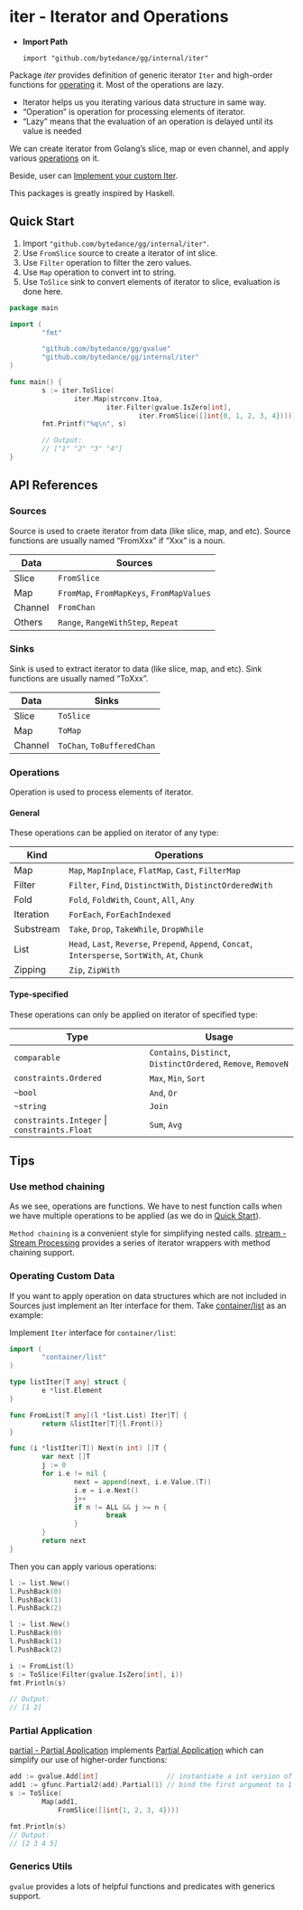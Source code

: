 # iter - Iterator and Operations


* **Import Path**

    `import "github.com/bytedance/gg/internal/iter"`


Package *iter* provides definition of generic iterator `Iter` and high-order functions
for [operating](#operations) it. Most of the operations are lazy.


* Iterator helps us you iterating various data structure in same way.
* “Operation” is operation for processing elements of iterator.
* “Lazy” means that the evaluation of an operation is delayed until its
value is needed

We can create iterator from Golang’s slice, map or even channel,
and apply various [operations](#operations) on it.

Beside, user can [Implement your custom Iter](#operation-custom-data).

This packages is greatly inspired by Haskell.

## Quick Start


1. Import `"github.com/bytedance/gg/internal/iter"`.
2. Use `FromSlice` source to create a iterator of int slice.
3. Use `Filter` operation to filter the zero values.
4. Use `Map` operation to convert int to string.
5. Use `ToSlice` sink to convert elements of iterator to slice, evaluation is done here.

```go
package main

import (
        "fmt"

        "github.com/bytedance/gg/gvalue"
        "github.com/bytedance/gg/internal/iter"
)

func main() {
        s := iter.ToSlice(
                iter.Map(strconv.Itoa,
                        iter.Filter(gvalue.IsZero[int],
                                iter.FromSlice([]int{0, 1, 2, 3, 4}))))
        fmt.Printf("%q\n", s)

        // Output:
        // ["1" "2" "3" "4"]
}
```

## API References

### Sources

Source is used to craete iterator from data (like slice, map, and etc).
Source functions are usually named “FromXxx” if “Xxx” is a noun.

| Data                                               | Sources                                            |
| -------------------------------------------------- | -------------------------------------------------- |
| Slice                                              | `FromSlice`                                          |
| Map                                                | `FromMap`, `FromMapKeys`, `FromMapValues`                |
| Channel                                            | `FromChan`                                           |
| Others                                             | `Range`, `RangeWithStep`, `Repeat`                       |
### Sinks

Sink is used to extract iterator to data (like slice, map, and etc).
Sink functions are usually named “ToXxx”.

| Data                                               | Sinks                                              |
| -------------------------------------------------- | -------------------------------------------------- |
| Slice                                              | `ToSlice`                                            |
| Map                                                | `ToMap`                                              |
| Channel                                            | `ToChan`, `ToBufferedChan`                             |
### Operations

Operation is used to process elements of iterator.

#### General

These operations can be applied on iterator of any type:

| Kind                                               | Operations                                                                                                                                                                                                                                                                                                                                                                                                                                                                                                                                                                                                                                                                                                                                                         |
| -------------------------------------------------- |--------------------------------------------------------------------------------------------------------------------------------------------------------------------------------------------------------------------------------------------------------------------------------------------------------------------------------------------------------------------------------------------------------------------------------------------------------------------------------------------------------------------------------------------------------------------------------------------------------------------------------------------------------------------------------------------------------------------------------------------------------------------|
| Map                                                | `Map`, `MapInplace`, `FlatMap`, `Cast`, `FilterMap`                                                                                                                                                                                                                                                                                                                                                                             |
| Filter                                             | `Filter`, `Find`, `DistinctWith`, `DistinctOrderedWith`                                                                                                                                                                                                                                                                                                                                                                                                                           |
| Fold                                               | `Fold`, `FoldWith`, `Count`, `All`, `Any`                                                                                                                                                                                                                                                                                                                                                                                                 |
| Iteration                                          | `ForEach`, `ForEachIndexed`                                                                                                                                                                                                                                                                                                                                                                                                                                                                                                                                                                                               |
| Substream                                          | `Take`, `Drop`, `TakeWhile`, `DropWhile`                                                                                                                                                                                                                                                                                                                                                                                                                                                         |
| List                                               | `Head`, `Last`, `Reverse`, `Prepend`, `Append`, `Concat`, `Intersperse`, `SortWith`, `At`, `Chunk` |
| Zipping                                            | `Zip`, `ZipWith`                                                                                                                                                                                                                                                                                                                                                                                                                                                                                                                                                                                                                     |
#### Type-specified

These operations can only be applied on iterator of specified type:

| Type                                               | Usage                                              |
| -------------------------------------------------- | -------------------------------------------------- |
| `comparable`                                         | `Contains`, `Distinct`, `DistinctOrdered`, `Remove`, `RemoveN` |
| `constraints.Ordered`                                | `Max`, `Min`, `Sort`                                     |
| `~bool`                                              | `And`, `Or`                                            |
| `~string`                                            | `Join`                                               |
| `constraints.Integer` \| `constraints.Float`           | `Sum`, `Avg`                                           |
## Tips

### Use method chaining

As we see, operations are functions. We have to nest function calls when we have
multiple operations to be applied (as we do in [Quick Start](#quick-start)).

`Method chaining` is a convenient style for simplifying nested calls.
[stream - Stream Processing](../stream/README.md) provides a series of iterator wrappers with method
chaining support.

### Operating Custom Data

If you want to apply operation on data structures which are not included in Sources
just implement an Iter interface for them.
Take [container/list](https://pkg.go.dev/container/list) as an example:

Implement `Iter` interface for `container/list`:

```go
import (
        "container/list"
)

type listIter[T any] struct {
        e *list.Element
}

func FromList[T any](l *list.List) Iter[T] {
        return &listIter[T]{l.Front()}
}

func (i *listIter[T]) Next(n int) []T {
        var next []T
        j := 0
        for i.e != nil {
                next = append(next, i.e.Value.(T))
                i.e = i.e.Next()
                j++
                if n != ALL && j >= n {
                        break
                }
        }
        return next
}
```

Then you can apply various operations:

```go
l := list.New()
l.PushBack(0)
l.PushBack(1)
l.PushBack(2)

l := list.New()
l.PushBack(0)
l.PushBack(1)
l.PushBack(2)

i := FromList(l)
s := ToSlice(Filter(gvalue.IsZero[int], i))
fmt.Println(s)

// Output:
// [1 2]
```

### Partial Application

[partial - Partial Application](../../gfunc/README.md) implements [Partial Application](https://en.wikipedia.org/wiki/Partial_application)
which can simplify our use of higher-order functions:

```go
add := gvalue.Add[int]                 // instantiate a int version of Add function
add1 := gfunc.Partial2(add).Partial(1) // bind the first argument to 1
s := ToSlice(
        Map(add1,
            FromSlice([]int{1, 2, 3, 4})))

fmt.Println(s)
// Output:
// [2 3 4 5]
```

### Generics Utils

`gvalue` provides a lots of helpful functions and predicates
with generics support.
